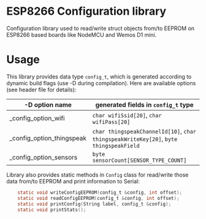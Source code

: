 # ESP8266 Configuration library
Configuration library used to read/write struct objects from/to EEPROM on ESP8266 based boards like NodeMCU and Wemos D1 mini.

# Usage

This library provides data type `config_t`, which is generated according to dynamic build flags (use -D during compilation). Here are available options (see header file for details):

-D option name|generated fields in `config_t` type
--------------|-----------------------------------
_config_option_wifi|`char wifiSsid[20]`, `char wifiPass[20]`
_config_option_thingspeak|`char thingspeakChannelId[10]`, `char thingspeakWriteKey[20]`, `byte thingspeakField`
_config_option_sensors|`byte sensorCount[SENSOR_TYPE_COUNT]`

Library also provides static methods in `Config` class for read/write those data from/to EEPROM and print information to Serial:
```C
    static void writeConfigEEPROM(config_t &config, int offset);
    static void readConfigEEPROM(config_t &config, int offset);
    static void printConfig(String label, config_t &config);
    static void printStats();
```